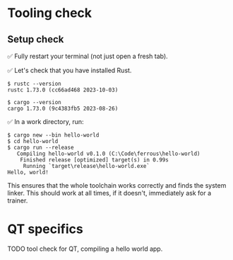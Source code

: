 # Tooling check

## Setup check

✅ Fully restart your terminal (not just open a fresh tab).

✅ Let's check that you have installed Rust.

```console
$ rustc --version
rustc 1.73.0 (cc66ad468 2023-10-03)
```

```console
$ cargo --version
cargo 1.73.0 (9c4383fb5 2023-08-26)
```

✅ In a work directory, run:

```console
$ cargo new --bin hello-world
$ cd hello-world
$ cargo run --release
   Compiling hello-world v0.1.0 (C:\Code\ferrous\hello-world)
    Finished release [optimized] target(s) in 0.99s
     Running `target\release\hello-world.exe`
Hello, world!
```

This ensures that the whole toolchain works correctly and finds the system linker. This should work at all times, if it doesn't, immediately ask for a trainer.

# QT specifics

TODO tool check for QT, compiling a hello world app.
